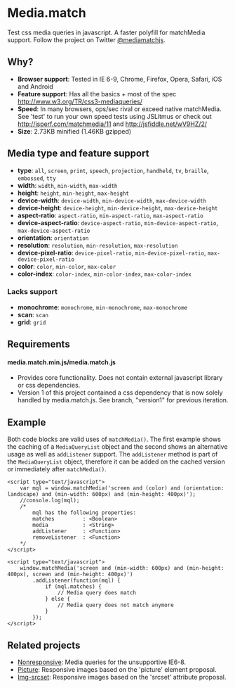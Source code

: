 Media.match
===========

Test css media queries in javascript. A faster polyfill for matchMedia support. Follow the project on Twitter [@mediamatchjs](https://twitter.com/mediamatchjs).

Why?
---
* **Browser support**: Tested in IE 6-9, Chrome, Firefox, Opera, Safari, iOS and Android
* **Feature support**: Has all the basics + most of the spec http://www.w3.org/TR/css3-mediaqueries/
* **Speed**: In many browsers, ops/sec rival or exceed native matchMedia. See 'test' to run your own speed tests using JSLitmus or check out http://jsperf.com/matchmedia/11 and http://jsfiddle.net/wV9HZ/2/
* **Size**: 2.73KB minified (1.46KB gzipped)

Media type and feature support
---
* **type**:                 `all`, `screen`, `print`, `speech`, `projection`, `handheld`, `tv`, `braille`, `embossed`, `tty`
* **width**:                `width`, `min-width`, `max-width`
* **height**:               `height`, `min-height`, `max-height`
* **device-width**:         `device-width`, `min-device-width`, `max-device-width`
* **device-height**:        `device-height`, `min-device-height`, `max-device-height`
* **aspect-ratio**:         `aspect-ratio`, `min-aspect-ratio`, `max-aspect-ratio`
* **device-aspect-ratio**:  `device-aspect-ratio`, `min-device-aspect-ratio`, `max-device-aspect-ratio`
* **orientation**:          `orientation`
* **resolution**:           `resolution`, `min-resolution`, `max-resolution`
* **device-pixel-ratio**:   `device-pixel-ratio`, `min-device-pixel-ratio`, `max-device-pixel-ratio`
* **color**:                `color`, `min-color`, `max-color`
* **color-index**:          `color-index`, `min-color-index`, `max-color-index`

### Lacks support
* **monochrome**:           `monochrome`, `min-monochrome`, `max-monochrome`
* **scan**: `scan`
* **grid**: `grid`

Requirements
---
#### media.match.min.js/media.match.js
* Provides core functionality. Does not contain external javascript library or css dependencies.
* Version 1 of this project contained a css dependency that is now solely handled by media.match.js. See branch, "version1" for previous iteration.

Example
---

Both code blocks are valid uses of ```matchMedia()```. The first example shows the caching of a ```MediaQueryList``` object and the second shows an alternative usage as well as ```addListener``` support.
The ```addListener``` method is part of the ```MediaQueryList``` object, therefore it can be added on the cached version or immediately after ```matchMedia()```.

```
<script type="text/javascript">
    var mql = window.matchMedia('screen and (color) and (orientation: landscape) and (min-width: 600px) and (min-height: 400px)');
    //console.log(mql);
    /*
        mql has the following properties:
        matches         : <Boolean>
        media           : <String>
        addListener     : <Function>
        removeListener  : <Function>
    */
</script>
```
```
<script type="text/javascript">
    window.matchMedia('screen and (min-width: 600px) and (min-height: 400px), screen and (min-height: 400px)')
        .addListener(function(mql) {
            if (mql.matches) {
                // Media query does match
            } else {
                // Media query does not match anymore
            }
        });
</script>
```

## Related projects
* [Nonresponsive](https://github.com/weblinc/nonresponsive): Media queries for the unsupportive IE6-8.
* [Picture](https://github.com/weblinc/picture): Responsive images based on the 'picture' element proposal.
* [Img-srcset](https://github.com/weblinc/img-srcset): Responsive images based on the 'srcset' attribute proposal.
